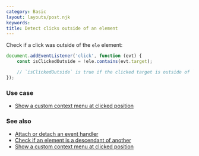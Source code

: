 ```yaml
---
category: Basic
layout: layouts/post.njk
keywords:
title: Detect clicks outside of an element
---
```


Check if a click was outside of the `ele` element:

```js
document.addEventListener('click', function (evt) {
    const isClickedOutside = !ele.contains(evt.target);

    // `isClickedOutside` is true if the clicked target is outside of `ele`
});
```

### Use case

-   [Show a custom context menu at clicked position](/show-a-custom-context-menu-at-clicked-position)

### See also

-   [Attach or detach an event handler](/attach-or-detach-an-event-handler)
-   [Check if an element is a descendant of another](/check-if-an-element-is-a-descendant-of-another)
-   [Show a custom context menu at clicked position](/show-a-custom-context-menu-at-clicked-position)
